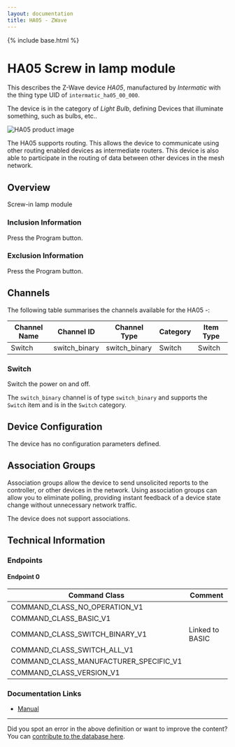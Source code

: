 ```yaml
---
layout: documentation
title: HA05 - ZWave
---
```


{% include base.html %}

# HA05 Screw in lamp module
This describes the Z-Wave device *HA05*, manufactured by *Intermatic* with the thing type UID of ```intermatic_ha05_00_000```.

The device is in the category of *Light Bulb*, defining Devices that illuminate something, such as bulbs, etc..

![HA05 product image](https://opensmarthouse.org/zwavedatabase/441/image/)


The HA05 supports routing. This allows the device to communicate using other routing enabled devices as intermediate routers.  This device is also able to participate in the routing of data between other devices in the mesh network.

## Overview

Screw-in lamp module

### Inclusion Information

Press the Program button.

### Exclusion Information

Press the Program button.

## Channels

The following table summarises the channels available for the HA05 -:

| Channel Name | Channel ID | Channel Type | Category | Item Type |
|--------------|------------|--------------|----------|-----------|
| Switch | switch_binary | switch_binary | Switch | Switch | 

### Switch
Switch the power on and off.

The ```switch_binary``` channel is of type ```switch_binary``` and supports the ```Switch``` item and is in the ```Switch``` category.



## Device Configuration

The device has no configuration parameters defined.

## Association Groups

Association groups allow the device to send unsolicited reports to the controller, or other devices in the network. Using association groups can allow you to eliminate polling, providing instant feedback of a device state change without unnecessary network traffic.

The device does not support associations.
## Technical Information

### Endpoints

#### Endpoint 0

| Command Class | Comment |
|---------------|---------|
| COMMAND_CLASS_NO_OPERATION_V1| |
| COMMAND_CLASS_BASIC_V1| |
| COMMAND_CLASS_SWITCH_BINARY_V1| Linked to BASIC|
| COMMAND_CLASS_SWITCH_ALL_V1| |
| COMMAND_CLASS_MANUFACTURER_SPECIFIC_V1| |
| COMMAND_CLASS_VERSION_V1| |

### Documentation Links

* [Manual](https://opensmarthouse.org/zwavedatabase/441/reference/Intermatic-HA05C.pdf)

---

Did you spot an error in the above definition or want to improve the content?
You can [contribute to the database here](https://opensmarthouse.org/zwavedatabase/441).
